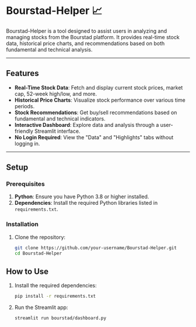# Bourstad-Helper 📈

Bourstad-Helper is a tool designed to assist users in analyzing and managing stocks from the Bourstad platform. It provides real-time stock data, historical price charts, and recommendations based on both fundamental and technical analysis.

---

## Features

- **Real-Time Stock Data**: Fetch and display current stock prices, market cap, 52-week high/low, and more.
- **Historical Price Charts**: Visualize stock performance over various time periods.
- **Stock Recommendations**: Get buy/sell recommendations based on fundamental and technical indicators.
- **Interactive Dashboard**: Explore data and analysis through a user-friendly Streamlit interface.
- **No Login Required**: View the "Data" and "Highlights" tabs without logging in.

---

## Setup

### Prerequisites

1. **Python**: Ensure you have Python 3.8 or higher installed.
2. **Dependencies**: Install the required Python libraries listed in `requirements.txt`.

### Installation

1. Clone the repository:

   ```bash
   git clone https://github.com/your-username/Bourstad-Helper.git
   cd Bourstad-Helper
   ```

## How to Use

1. Install the required dependencies:

   ```bash
   pip install -r requirements.txt
   ```

2. Run the Streamlit app:

   ```bash
   streamlit run bourstad/dashboard.py
   ```
